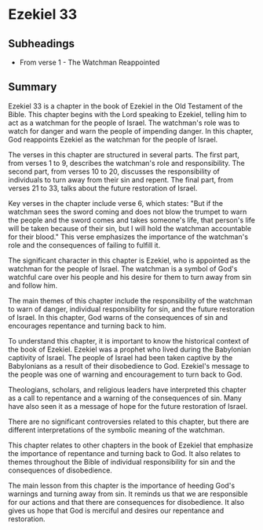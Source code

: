 # Ezekiel 33

## Subheadings

* From verse 1 - The Watchman Reappointed

## Summary

Ezekiel 33 is a chapter in the book of Ezekiel in the Old Testament of the Bible. This chapter begins with the Lord speaking to Ezekiel, telling him to act as a watchman for the people of Israel. The watchman's role was to watch for danger and warn the people of impending danger. In this chapter, God reappoints Ezekiel as the watchman for the people of Israel.

The verses in this chapter are structured in several parts. The first part, from verses 1 to 9, describes the watchman's role and responsibility. The second part, from verses 10 to 20, discusses the responsibility of individuals to turn away from their sin and repent. The final part, from verses 21 to 33, talks about the future restoration of Israel.

Key verses in the chapter include verse 6, which states: "But if the watchman sees the sword coming and does not blow the trumpet to warn the people and the sword comes and takes someone's life, that person's life will be taken because of their sin, but I will hold the watchman accountable for their blood." This verse emphasizes the importance of the watchman's role and the consequences of failing to fulfill it.

The significant character in this chapter is Ezekiel, who is appointed as the watchman for the people of Israel. The watchman is a symbol of God's watchful care over his people and his desire for them to turn away from sin and follow him.

The main themes of this chapter include the responsibility of the watchman to warn of danger, individual responsibility for sin, and the future restoration of Israel. In this chapter, God warns of the consequences of sin and encourages repentance and turning back to him.

To understand this chapter, it is important to know the historical context of the book of Ezekiel. Ezekiel was a prophet who lived during the Babylonian captivity of Israel. The people of Israel had been taken captive by the Babylonians as a result of their disobedience to God. Ezekiel's message to the people was one of warning and encouragement to turn back to God.

Theologians, scholars, and religious leaders have interpreted this chapter as a call to repentance and a warning of the consequences of sin. Many have also seen it as a message of hope for the future restoration of Israel.

There are no significant controversies related to this chapter, but there are different interpretations of the symbolic meaning of the watchman.

This chapter relates to other chapters in the book of Ezekiel that emphasize the importance of repentance and turning back to God. It also relates to themes throughout the Bible of individual responsibility for sin and the consequences of disobedience.

The main lesson from this chapter is the importance of heeding God's warnings and turning away from sin. It reminds us that we are responsible for our actions and that there are consequences for disobedience. It also gives us hope that God is merciful and desires our repentance and restoration.